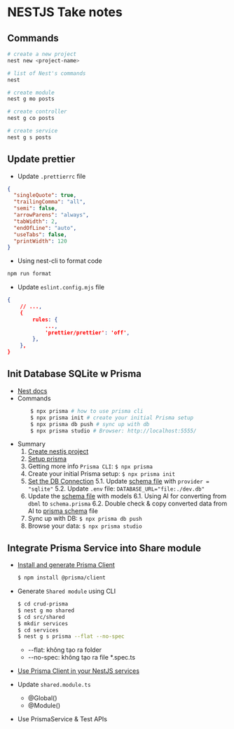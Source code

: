# NESTJS Take notes

## Commands

```bash
# create a new project
nest new <project-name>

# list of Nest's commands
nest

# create module
nest g mo posts

# create controller
nest g co posts

# create service
nest g s posts
```

## Update prettier

- Update `.prettierrc` file

```json
{
  "singleQuote": true,
  "trailingComma": "all",
  "semi": false,
  "arrowParens": "always",
  "tabWidth": 2,
  "endOfLine": "auto",
  "useTabs": false,
  "printWidth": 120
}
```

- Using nest-cli to format code

```bash
npm run format
```

- Update `eslint.config.mjs` file

```json
{
    // ...,
    {
        rules: {
            ...,
            'prettier/prettier': 'off',
        },
    },
}
```

## Init Database SQLite w Prisma

- [Nest docs](https://docs.nestjs.com/recipes/prisma)
- Commands
  ```bash
      $ npx prisma # how to use prisma cli
      $ npx prisma init # create your initial Prisma setup
      $ npx prisma db push # sync up with db
      $ npx prisma studio # Browser: http://localhost:5555/
  ```
- Summary
  1. [Create nestjs project](https://docs.nestjs.com/recipes/prisma#create-your-nestjs-project)
  2. [Setup prisma](https://docs.nestjs.com/recipes/prisma#set-up-prisma)
  3. Getting more info `Prisma CLI`: `$ npx prisma`
  4. Create your initial Prisma setup: `$ npx prisma init`
  5. [Set the DB Connection](https://docs.nestjs.com/recipes/prisma#set-the-database-connection)
     5.1. Update [schema file](./crud-prisma/prisma/schema.prisma) with `provider = "sqlite"`
     5.2. Update `.env` file: `DATABASE_URL="file:./dev.db"`
  6. Update the [schema file](./crud-prisma/prisma/schema.prisma) with models
     6.1. Using AI for converting from `dbml` to `schema.prisma`
     6.2. Double check & copy converted data from AI to [prisma schema](./crud-prisma/prisma/schema.prisma) file
  7. Sync up with DB: `$ npx prisma db push`
  8. Browse your data: `$ npx prisma studio`

## Integrate Prisma Service into Share module

- [Install and generate Prisma Client](https://docs.nestjs.com/recipes/prisma#install-and-generate-prisma-client)

  ```bash
  $ npm install @prisma/client
  ```

- Generate `Shared module` using CLI

  ```bash
  $ cd crud-prisma
  $ nest g mo shared
  $ cd src/shared
  $ mkdir services
  $ cd services
  $ nest g s prisma --flat --no-spec
  ```

  - --flat: không tạo ra folder
  - --no-spec: không tạo ra file \*.spec.ts

- [Use Prisma Client in your NestJS services](https://docs.nestjs.com/recipes/prisma#use-prisma-client-in-your-nestjs-services)

- Update `shared.module.ts`

  - @Global()
  - @Module()

- Use PrismaService & Test APIs
